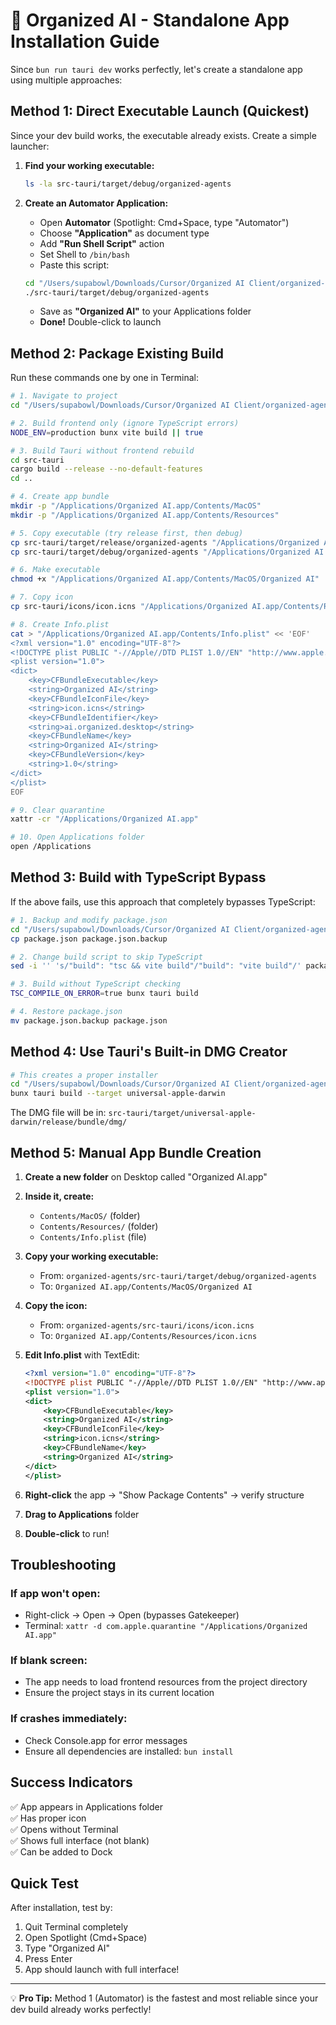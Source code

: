 # 🚀 Organized AI - Standalone App Installation Guide

Since `bun run tauri dev` works perfectly, let's create a standalone app using multiple approaches:

## Method 1: Direct Executable Launch (Quickest)

Since your dev build works, the executable already exists. Create a simple launcher:

1. **Find your working executable:**
   ```bash
   ls -la src-tauri/target/debug/organized-agents
   ```

2. **Create an Automator Application:**
   - Open **Automator** (Spotlight: Cmd+Space, type "Automator")
   - Choose **"Application"** as document type
   - Add **"Run Shell Script"** action
   - Set Shell to `/bin/bash`
   - Paste this script:
   ```bash
   cd "/Users/supabowl/Downloads/Cursor/Organized AI Client/organized-agents"
   ./src-tauri/target/debug/organized-agents
   ```
   - Save as **"Organized AI"** to your Applications folder
   - **Done!** Double-click to launch

## Method 2: Package Existing Build

Run these commands one by one in Terminal:

```bash
# 1. Navigate to project
cd "/Users/supabowl/Downloads/Cursor/Organized AI Client/organized-agents"

# 2. Build frontend only (ignore TypeScript errors)
NODE_ENV=production bunx vite build || true

# 3. Build Tauri without frontend rebuild
cd src-tauri
cargo build --release --no-default-features
cd ..

# 4. Create app bundle
mkdir -p "/Applications/Organized AI.app/Contents/MacOS"
mkdir -p "/Applications/Organized AI.app/Contents/Resources"

# 5. Copy executable (try release first, then debug)
cp src-tauri/target/release/organized-agents "/Applications/Organized AI.app/Contents/MacOS/Organized AI" || \
cp src-tauri/target/debug/organized-agents "/Applications/Organized AI.app/Contents/MacOS/Organized AI"

# 6. Make executable
chmod +x "/Applications/Organized AI.app/Contents/MacOS/Organized AI"

# 7. Copy icon
cp src-tauri/icons/icon.icns "/Applications/Organized AI.app/Contents/Resources/"

# 8. Create Info.plist
cat > "/Applications/Organized AI.app/Contents/Info.plist" << 'EOF'
<?xml version="1.0" encoding="UTF-8"?>
<!DOCTYPE plist PUBLIC "-//Apple//DTD PLIST 1.0//EN" "http://www.apple.com/DTDs/PropertyList-1.0.dtd">
<plist version="1.0">
<dict>
    <key>CFBundleExecutable</key>
    <string>Organized AI</string>
    <key>CFBundleIconFile</key>
    <string>icon.icns</string>
    <key>CFBundleIdentifier</key>
    <string>ai.organized.desktop</string>
    <key>CFBundleName</key>
    <string>Organized AI</string>
    <key>CFBundleVersion</key>
    <string>1.0</string>
</dict>
</plist>
EOF

# 9. Clear quarantine
xattr -cr "/Applications/Organized AI.app"

# 10. Open Applications folder
open /Applications
```

## Method 3: Build with TypeScript Bypass

If the above fails, use this approach that completely bypasses TypeScript:

```bash
# 1. Backup and modify package.json
cd "/Users/supabowl/Downloads/Cursor/Organized AI Client/organized-agents"
cp package.json package.json.backup

# 2. Change build script to skip TypeScript
sed -i '' 's/"build": "tsc && vite build"/"build": "vite build"/' package.json

# 3. Build without TypeScript checking
TSC_COMPILE_ON_ERROR=true bunx tauri build

# 4. Restore package.json
mv package.json.backup package.json
```

## Method 4: Use Tauri's Built-in DMG Creator

```bash
# This creates a proper installer
cd "/Users/supabowl/Downloads/Cursor/Organized AI Client/organized-agents"
bunx tauri build --target universal-apple-darwin
```

The DMG file will be in: `src-tauri/target/universal-apple-darwin/release/bundle/dmg/`

## Method 5: Manual App Bundle Creation

1. **Create a new folder** on Desktop called "Organized AI.app"
2. **Inside it, create:**
   - `Contents/MacOS/` (folder)
   - `Contents/Resources/` (folder)
   - `Contents/Info.plist` (file)

3. **Copy your working executable:**
   - From: `organized-agents/src-tauri/target/debug/organized-agents`
   - To: `Organized AI.app/Contents/MacOS/Organized AI`

4. **Copy the icon:**
   - From: `organized-agents/src-tauri/icons/icon.icns`
   - To: `Organized AI.app/Contents/Resources/icon.icns`

5. **Edit Info.plist** with TextEdit:
   ```xml
   <?xml version="1.0" encoding="UTF-8"?>
   <!DOCTYPE plist PUBLIC "-//Apple//DTD PLIST 1.0//EN" "http://www.apple.com/DTDs/PropertyList-1.0.dtd">
   <plist version="1.0">
   <dict>
       <key>CFBundleExecutable</key>
       <string>Organized AI</string>
       <key>CFBundleIconFile</key>
       <string>icon.icns</string>
       <key>CFBundleName</key>
       <string>Organized AI</string>
   </dict>
   </plist>
   ```

6. **Right-click** the app → "Show Package Contents" → verify structure
7. **Drag to Applications** folder
8. **Double-click** to run!

## Troubleshooting

### If app won't open:
- Right-click → Open → Open (bypasses Gatekeeper)
- Terminal: `xattr -d com.apple.quarantine "/Applications/Organized AI.app"`

### If blank screen:
- The app needs to load frontend resources from the project directory
- Ensure the project stays in its current location

### If crashes immediately:
- Check Console.app for error messages
- Ensure all dependencies are installed: `bun install`

## Success Indicators

✅ App appears in Applications folder  
✅ Has proper icon  
✅ Opens without Terminal  
✅ Shows full interface (not blank)  
✅ Can be added to Dock  

## Quick Test

After installation, test by:
1. Quit Terminal completely
2. Open Spotlight (Cmd+Space)
3. Type "Organized AI"
4. Press Enter
5. App should launch with full interface!

---

💡 **Pro Tip:** Method 1 (Automator) is the fastest and most reliable since your dev build already works perfectly!